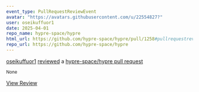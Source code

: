 ```yaml
---
event_type: PullRequestReviewEvent
avatar: "https://avatars.githubusercontent.com/u/22554827?"
user: oseikuffuor1
date: 2025-04-01
repo_name: hypre-space/hypre
html_url: https://github.com/hypre-space/hypre/pull/1258#pullrequestreview-2733047219
repo_url: https://github.com/hypre-space/hypre
---
```


<a href='https://github.com/oseikuffuor1' target='_blank'>oseikuffuor1</a> <a href='https://github.com/hypre-space/hypre/pull/1258#pullrequestreview-2733047219' target='_blank'>reviewed</a> a <a href='https://github.com/hypre-space/hypre/pull/1258' target='_blank'>hypre-space/hypre pull request</a>

<small>None</small>

<a href='https://github.com/hypre-space/hypre/pull/1258#pullrequestreview-2733047219' target='_blank'>View Review</a>